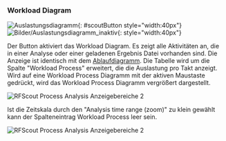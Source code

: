 ### Workload Diagram

![Auslastungsdiagramm](Bilder/Auslastungsdiagramm.4880f38f.svg){: #scoutButton style="width:40px"}
![Bilder/Auslastungsdiagramm_inaktiv](Bilder/Auslastungsdiagramm_inaktiv.fa448742.svg){: style="width:40px"}

Der Button aktiviert das Workload Diagram. Es zeigt alle Aktivitäten an, die in einer Analyse oder einer geladenen Ergebnis Datei vorhanden sind. Die Anzeige ist identisch mit dem [Ablaufdiagramm](#ablaufdiagramm). Die Tabelle wird um die Spalte "Workload Process" erweitert, die die Auslastung pro Takt anzeigt. Wird auf eine Workload Process Diagramm mit der aktiven Maustaste gedrückt, wird das Workload Process Diagramm vergrößert dargestellt.

![RFScout Process Analysis Anzeigebereiche 2](Bilder/RF_SCOUT_process_analysis_anzeigebreich_tabelle_workloaddiagram.png)

Ist die Zeitskala durch den "Analysis time range (zoom)" zu klein gewählt kann der Spalteneintrag Workload Process leer sein.

![RFScout Process Analysis Anzeigebereiche 2](Bilder/RF_SCOUT_process_analysis_anzeigebreich_tabelle_workloaddiagram_leer.png)
